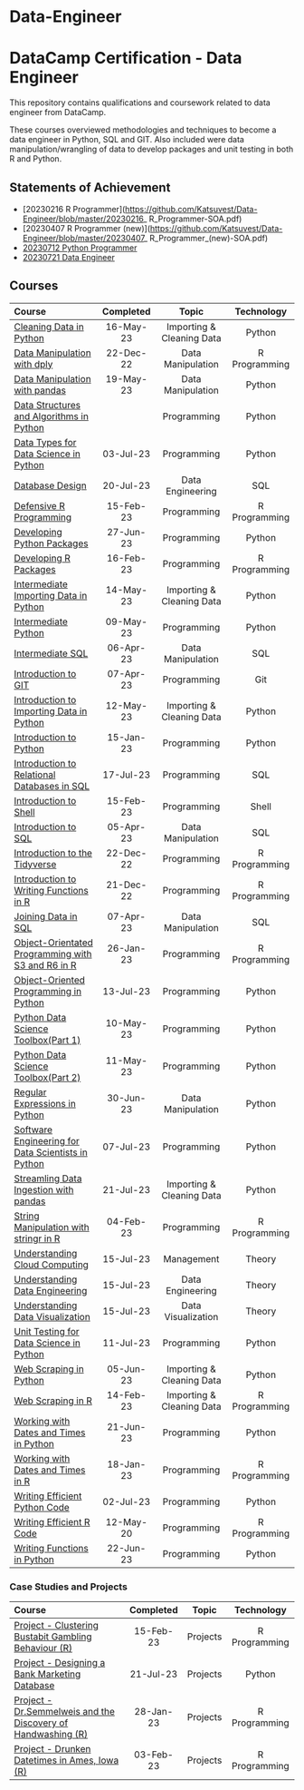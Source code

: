 # Data-Engineer


# DataCamp Certification - Data Engineer

This repository contains qualifications and coursework related to data engineer from DataCamp.

These courses overviewed methodologies and techniques to become a data engineer in Python, SQL and GIT.  Also included were data manipulation/wrangling of data to develop packages and unit testing in both R and Python.

## Statements of Achievement

- [20230216  R Programmer](https://github.com/Katsuvest/Data-Engineer/blob/master/20230216_ R_Programmer-SOA.pdf)
- [20230407  R Programmer (new)](https://github.com/Katsuvest/Data-Engineer/blob/master/20230407_ R_Programmer_(new)-SOA.pdf)
- [20230712 Python Programmer](https://github.com/Katsuvest/Data-Engineer/blob/master/20230712_Python_Programmer-SOA.pdf)
- [20230721 Data Engineer](https://github.com/Katsuvest/Data-Engineer/blob/master/20230721_Data_Engineer-SOA.pdf)



## Courses

|                                                                 Course                                                                  | Completed |           Topic            |   Technology   |
| :-------------------------------------------------------------------------------------------------------------------------------------- | :-------: | :------------------------: | :------------: |
| [Cleaning Data in Python](https://github.com/Katsuvest/Data-Scientist/tree/master/20230128%20Data%20Scientist%20with%20R%20-%20SOA.pdf) | 16-May-23 |  Importing & Cleaning Data |     Python     |
| [Data Manipulation with dply](/Data%20Scientist/20230128%20SOA%20-%20Data%20Scientist%20with%20R.pdf)                                   | 22-Dec-22 |      Data Manipulation     |  R Programming |
| [Data Manipulation with pandas](/Data%20Scientist/20230128%20SOA%20-%20Data%20Scientist%20with%20R.pdf)                                 | 19-May-23 |      Data Manipulation     |     Python     |
| [Data Structures and Algorithms in Python](/Data%20Scientist/20230128%20SOA%20-%20Data%20Scientist%20with%20R.pdf)                      |           |         Programming        |     Python     |
| [Data Types for Data Science in Python](/Data%20Scientist/20230128%20SOA%20-%20Data%20Scientist%20with%20R.pdf)                         | 03-Jul-23 |         Programming        |     Python     |
| [Database Design](/Data%20Scientist/20230128%20SOA%20-%20Data%20Scientist%20with%20R.pdf)                                               | 20-Jul-23 |      Data Engineering      |       SQL      |
| [Defensive R Programming](/Data%20Scientist/20230128%20SOA%20-%20Data%20Scientist%20with%20R.pdf)                                       | 15-Feb-23 |         Programming        |  R Programming |
| [Developing Python Packages](/Data%20Scientist/20230128%20SOA%20-%20Data%20Scientist%20with%20R.pdf)                                    | 27-Jun-23 |         Programming        |     Python     |
| [Developing R Packages](/Data%20Scientist/20230128%20SOA%20-%20Data%20Scientist%20with%20R.pdf)                                         | 16-Feb-23 |         Programming        |  R Programming |
| [Intermediate Importing Data in Python](/Data%20Scientist/20230128%20SOA%20-%20Data%20Scientist%20with%20R.pdf)                         | 14-May-23 |  Importing & Cleaning Data |     Python     |
| [Intermediate Python](/Data%20Scientist/20230128%20SOA%20-%20Data%20Scientist%20with%20R.pdf)                                           | 09-May-23 |         Programming        |     Python     |
| [Intermediate SQL](/Data%20Scientist/20230128%20SOA%20-%20Data%20Scientist%20with%20R.pdf)                                              | 06-Apr-23 |      Data Manipulation     |       SQL      |
| [Introduction to GIT](/Data%20Scientist/20230128%20SOA%20-%20Data%20Scientist%20with%20R.pdf)                                           | 07-Apr-23 |         Programming        |       Git      |
| [Introduction to Importing Data in Python](/Data%20Scientist/20230128%20SOA%20-%20Data%20Scientist%20with%20R.pdf)                      | 12-May-23 |  Importing & Cleaning Data |     Python     |
| [Introduction to Python](/Data%20Scientist/20230128%20SOA%20-%20Data%20Scientist%20with%20R.pdf)                                        | 15-Jan-23 |         Programming        |     Python     |
| [Introduction to Relational Databases in SQL](/Data%20Scientist/20230128%20SOA%20-%20Data%20Scientist%20with%20R.pdf)                   | 17-Jul-23 |         Programming        |       SQL      |
| [Introduction to Shell](/Data%20Scientist/20230128%20SOA%20-%20Data%20Scientist%20with%20R.pdf)                                         | 15-Feb-23 |         Programming        |      Shell     |
| [Introduction to SQL](/Data%20Scientist/20230128%20SOA%20-%20Data%20Scientist%20with%20R.pdf)                                           | 05-Apr-23 |      Data Manipulation     |       SQL      |
| [Introduction to the Tidyverse](/Data%20Scientist/20230128%20SOA%20-%20Data%20Scientist%20with%20R.pdf)                                 | 22-Dec-22 |         Programming        |  R Programming |
| [Introduction to Writing Functions in R](/Data%20Scientist/20230128%20SOA%20-%20Data%20Scientist%20with%20R.pdf)                        | 21-Dec-22 |         Programming        |  R Programming |
| [Joining Data in SQL](/Data%20Scientist/20230128%20SOA%20-%20Data%20Scientist%20with%20R.pdf)                                           | 07-Apr-23 |      Data Manipulation     |       SQL      |
| [Object-Orientated Programming with S3 and R6 in R](/Data%20Scientist/20230128%20SOA%20-%20Data%20Scientist%20with%20R.pdf)             | 26-Jan-23 |         Programming        |  R Programming |
| [Object-Oriented Programming in Python](/Data%20Scientist/20230128%20SOA%20-%20Data%20Scientist%20with%20R.pdf)                         | 13-Jul-23 |         Programming        |     Python     |
| [Python Data Science Toolbox(Part 1)](/Data%20Scientist/20230128%20SOA%20-%20Data%20Scientist%20with%20R.pdf)                           | 10-May-23 |         Programming        |     Python     |
| [Python Data Science Toolbox(Part 2)](/Data%20Scientist/20230128%20SOA%20-%20Data%20Scientist%20with%20R.pdf)                           | 11-May-23 |         Programming        |     Python     |
| [Regular Expressions in Python](/Data%20Scientist/20230128%20SOA%20-%20Data%20Scientist%20with%20R.pdf)                                 | 30-Jun-23 |      Data Manipulation     |     Python     |
| [Software Engineering for Data Scientists in Python](/Data%20Scientist/20230128%20SOA%20-%20Data%20Scientist%20with%20R.pdf)            | 07-Jul-23 |         Programming        |     Python     |
| [Streamling Data Ingestion with pandas](/Data%20Scientist/20230128%20SOA%20-%20Data%20Scientist%20with%20R.pdf)                         | 21-Jul-23 |  Importing & Cleaning Data |     Python     |
| [String Manipulation with stringr in R](/Data%20Scientist/20230128%20SOA%20-%20Data%20Scientist%20with%20R.pdf)                         | 04-Feb-23 |         Programming        |  R Programming |
| [Understanding Cloud Computing](/Data%20Scientist/20230128%20SOA%20-%20Data%20Scientist%20with%20R.pdf)                                 | 15-Jul-23 |         Management         |     Theory     |
| [Understanding Data Engineering](/Data%20Scientist/20230128%20SOA%20-%20Data%20Scientist%20with%20R.pdf)                                | 15-Jul-23 |      Data Engineering      |     Theory     |
| [Understanding Data Visualization](/Data%20Scientist/20230128%20SOA%20-%20Data%20Scientist%20with%20R.pdf)                              | 15-Jul-23 |     Data Visualization     |     Theory     |
| [Unit Testing for Data Science in Python](/Data%20Scientist/20230128%20SOA%20-%20Data%20Scientist%20with%20R.pdf)                       | 11-Jul-23 |         Programming        |     Python     |
| [Web Scraping in Python](/Data%20Scientist/20230128%20SOA%20-%20Data%20Scientist%20with%20R.pdf)                                        | 05-Jun-23 |  Importing & Cleaning Data |     Python     |
| [Web Scraping in R](/Data%20Scientist/20230128%20SOA%20-%20Data%20Scientist%20with%20R.pdf)                                             | 14-Feb-23 |  Importing & Cleaning Data |  R Programming |
| [Working with Dates and Times in Python](/Data%20Scientist/20230128%20SOA%20-%20Data%20Scientist%20with%20R.pdf)                        | 21-Jun-23 |         Programming        |     Python     |
| [Working with Dates and Times in R](/Data%20Scientist/20230128%20SOA%20-%20Data%20Scientist%20with%20R.pdf)                             | 18-Jan-23 |         Programming        |  R Programming |
| [Writing Efficient Python Code](/Data%20Scientist/20230128%20SOA%20-%20Data%20Scientist%20with%20R.pdf)                                 | 02-Jul-23 |         Programming        |     Python     |
| [Writing Efficient R Code](/Data%20Scientist/20230128%20SOA%20-%20Data%20Scientist%20with%20R.pdf)                                      | 12-May-20 |         Programming        |  R Programming |
| [Writing Functions in Python](/Data%20Scientist/20230128%20SOA%20-%20Data%20Scientist%20with%20R.pdf)                                   | 22-Jun-23 |         Programming        |     Python     |


### Case Studies and Projects

|                                                                 Course                                                                 | Completed |   Topic   |   Technology   |
| :------------------------------------------------------------------------------------------------------------------------------------- | :-------: | :-------: | :------------: |
| [Project - Clustering Bustabit Gambling Behaviour (R)](/Data%20Scientist/20230128%20SOA%20-%20Data%20Scientist%20with%20R.pdf)         | 15-Feb-23 |  Projects |  R Programming |
| [Project - Designing a Bank Marketing Database](/Data%20Scientist/20230128%20SOA%20-%20Data%20Scientist%20with%20R.pdf)                | 21-Jul-23 |  Projects |     Python     |
| [Project - Dr.Semmelweis and the Discovery of Handwashing (R)](/Data%20Scientist/20230128%20SOA%20-%20Data%20Scientist%20with%20R.pdf) | 28-Jan-23 |  Projects |  R Programming |
| [Project - Drunken Datetimes in Ames, Iowa (R)](/Data%20Scientist/20230128%20SOA%20-%20Data%20Scientist%20with%20R.pdf)                | 03-Feb-23 |  Projects |  R Programming |
